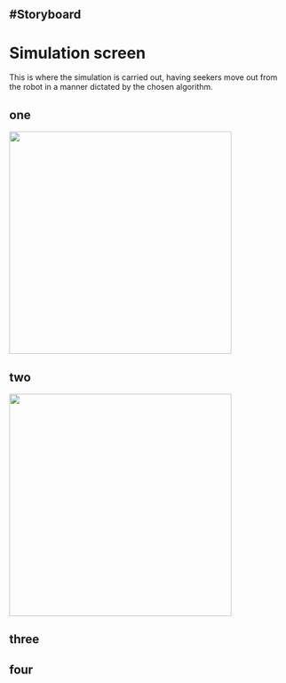 #Storyboard
  - 
# Simulation screen

This is where the simulation is carried out, having seekers move out from the
robot in a manner dictated by the chosen algorithm.


## one



<!-- ![one](https://raw.githubusercontent.com/geo7/vrbh_sim/develop/documentation/imgs/robo1.png )  -->


<img src="https://raw.githubusercontent.com/geo7/vrbh_sim/develop/documentation/imgs/robo1.png" data-canonical-src="https://raw.githubusercontent.com/geo7/vrbh_sim/develop/documentation/imgs/robo1.png" width="400" height="400" />


## two

<!-- ![two](https://raw.githubusercontent.com/geo7/vrbh_sim/develop/documentation/imgs/robo2.png) -->

<!-- <img src=" -->
<!-- https://raw.githubusercontent.com/geo7/vrbh_sim/develop/documentation/imgs/robo2.png"  -->
<!-- data-canonical-src=" -->
<!-- https://raw.githubusercontent.com/geo7/vrbh_sim/develop/documentation/imgs/robo2.png"  -->
<!-- width="400" height="400" /> -->


<img src="https://raw.githubusercontent.com/geo7/vrbh_sim/develop/documentation/imgs/robo2.png" data-canonical-src="https://raw.githubusercontent.com/geo7/vrbh_sim/develop/documentation/imgs/robo2.png" width="400" height="400" />

## three

<!-- ![three](https://raw.githubusercontent.com/geo7/vrbh_sim/develop/documentation/imgs/robo3.png) -->

## four

<!-- ![four](https://raw.githubusercontent.com/geo7/vrbh_sim/develop/documentation/imgs/robo4.png) -->

